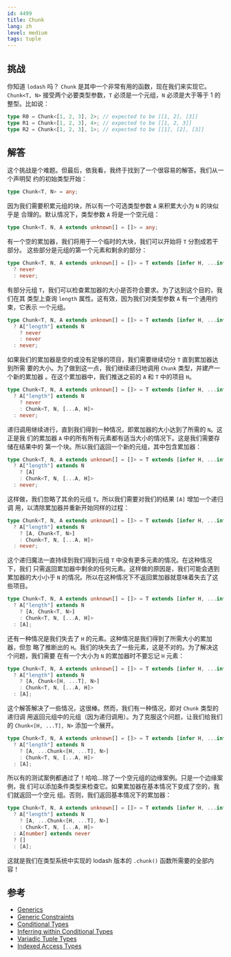 ```yaml
---
id: 4499
title: Chunk
lang: zh
level: medium
tags: tuple
---
```


## 挑战

你知道 `lodash` 吗？ `Chunk` 是其中一个非常有用的函数，现在我们来实现它。
`Chunk<T, N>` 接受两个必要类型参数，`T` 必须是一个元组，`N` 必须是大于等于 1 的
整型。比如说：

```typescript
type R0 = Chunk<[1, 2, 3], 2>; // expected to be [[1, 2], [3]]
type R1 = Chunk<[1, 2, 3], 4>; // expected to be [[1, 2, 3]]
type R2 = Chunk<[1, 2, 3], 1>; // expected to be [[1], [2], [3]]
```

## 解答

这个挑战是个难题。但最后，依我看，我终于找到了一个很容易的解答。我们从一个声明契
约的初始类型开始：

```typescript
type Chunk<T, N> = any;
```

因为我们需要积累元组的块，所以有一个可选类型参数 `A` 来积累大小为 `N` 的块似乎是
合理的。默认情况下，类型参数 `A` 将是一个空元组：

```typescript
type Chunk<T, N, A extends unknown[] = []> = any;
```

有一个空的累加器，我们将用于一个临时的大块，我们可以开始将 `T` 分割成若干部分。
这些部分是元组的第一个元素和剩余的部分：

```typescript
type Chunk<T, N, A extends unknown[] = []> = T extends [infer H, ...infer T]
  ? never
  : never;
```

有部分元组 `T`，我们可以检查累加器的大小是否符合要求。为了达到这个目的，我们在其
类型上查询 `length` 属性。这有效，因为我们对类型参数 `A` 有一个通用约束，它表示
一个元组。

```typescript
type Chunk<T, N, A extends unknown[] = []> = T extends [infer H, ...infer T]
  ? A["length"] extends N
    ? never
    : never
  : never;
```

如果我们的累加器是空的或没有足够的项目，我们需要继续切分 `T` 直到累加器达到所需
要的大小。为了做到这一点，我们继续递归地调用 `Chunk` 类型，并建产一个新的累加器
。在这个累加器中，我们推送之前的 `A` 和 `T` 中的项目 `H`。

```typescript
type Chunk<T, N, A extends unknown[] = []> = T extends [infer H, ...infer T]
  ? A["length"] extends N
    ? never
    : Chunk<T, N, [...A, H]>
  : never;
```

递归调用继续进行，直到我们得到一种情况，即累加器的大小达到了所需的 `N`。这正是我
们的累加器 `A` 中的所有所有元素都有适当大小的情况下。这是我们需要存储在结果中的
第一个块。所以我们返回一个新的元组，其中包含累加器：

```typescript
type Chunk<T, N, A extends unknown[] = []> = T extends [infer H, ...infer T]
  ? A["length"] extends N
    ? [A]
    : Chunk<T, N, [...A, H]>
  : never;
```

这样做，我们忽略了其余的元组 `T`。所以我们需要对我们的结果 `[A]` 增加一个递归调
用，以清除累加器并重新开始同样的过程：

```typescript
type Chunk<T, N, A extends unknown[] = []> = T extends [infer H, ...infer T]
  ? A["length"] extends N
    ? [A, Chunk<T, N>]
    : Chunk<T, N, [...A, H]>
  : never;
```

这个递归魔法一直持续到我们得到元组 `T` 中没有更多元素的情况。在这种情况下，我们
只需返回累加器中剩余的任何元素。这样做的原因是，我们可能会遇到累加器的大小小于
`N` 的情况。所以在这种情况下不返回累加器就意味着失去了这些项目。

```typescript
type Chunk<T, N, A extends unknown[] = []> = T extends [infer H, ...infer T]
  ? A["length"] extends N
    ? [A, Chunk<T, N>]
    : Chunk<T, N, [...A, H]>
  : [A];
```

还有一种情况是我们失去了 `H` 的元素。这种情况是我们得到了所需大小的累加器，但忽
略了推断出的 `H`。我们的块失去了一些元素，这是不对的。为了解决这个问题，我们需要
在有一个大小为 `N` 的累加器时不要忘记 `H` 元素：

```typescript
type Chunk<T, N, A extends unknown[] = []> = T extends [infer H, ...infer T]
  ? A["length"] extends N
    ? [A, Chunk<[H, ...T], N>]
    : Chunk<T, N, [...A, H]>
  : [A];
```

这个解答解决了一些情况，这很棒。然而，我们有一种情况，即对 `Chunk` 类型的递归调
用返回元组中的元组（因为递归调用）。为了克服这个问题，让我们给我们的
`Chunk<[H, ...T], N>` 添加一个展开。

```typescript
type Chunk<T, N, A extends unknown[] = []> = T extends [infer H, ...infer T]
  ? A["length"] extends N
    ? [A, ...Chunk<[H, ...T], N>]
    : Chunk<T, N, [...A, H]>
  : [A];
```

所以有的测试案例都通过了！哈哈...除了一个空元组的边缘案例。只是一个边缘案例，我
们可以添加条件类型来检查它。如果累加器在基本情况下变成了空的，我们就返回一个空元
组。否则，我们返回基本情况下的累加器：

```typescript
type Chunk<T, N, A extends unknown[] = []> = T extends [infer H, ...infer T]
  ? A["length"] extends N
    ? [A, ...Chunk<[H, ...T], N>]
    : Chunk<T, N, [...A, H]>
  : A[number] extends never
  ? []
  : [A];
```

这就是我们在类型系统中实现的 lodash 版本的 `.chunk()` 函数所需要的全部内容！

## 参考

- [Generics](https://www.typescriptlang.org/docs/handbook/2/generics.html)
- [Generic Constraints](https://www.typescriptlang.org/docs/handbook/2/generics.html#generic-constraints)
- [Conditional Types](https://www.typescriptlang.org/docs/handbook/2/conditional-types.html)
- [Inferring within Conditional Types](https://www.typescriptlang.org/docs/handbook/2/conditional-types.html#inferring-within-conditional-types)
- [Variadic Tuple Types](https://www.typescriptlang.org/docs/handbook/release-notes/typescript-4-0.html#variadic-tuple-types)
- [Indexed Access Types](https://www.typescriptlang.org/docs/handbook/2/indexed-access-types.html)
